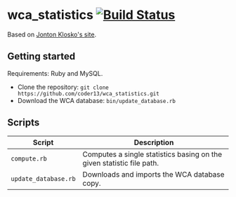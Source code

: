 # wca_statistics [![Build Status](https://travis-ci.org/coder13/wca_statistics.svg?branch=master)](https://travis-ci.org/coder13/wca_statistics)

Based on [Jonton Klosko's site](https://github.com/jonatanklosko/wca_statistics).

## Getting started

Requirements: Ruby and MySQL.

- Clone the repository: `git clone https://github.com/coder13/wca_statistics.git`
- Download the WCA database: `bin/update_database.rb`

## Scripts

| Script | Description |
| ------ | ----------- |
| `compute.rb` | Computes a single statistics basing on the given statistic file path. |
| `update_database.rb` | Downloads and imports the WCA database copy. |
